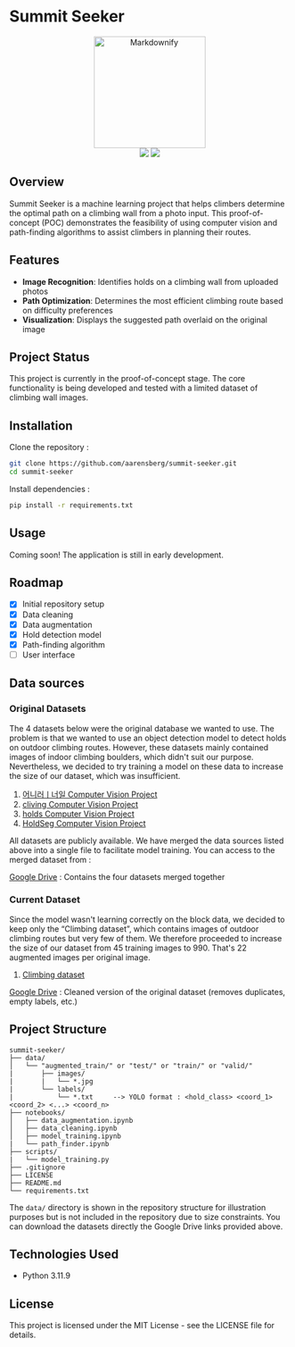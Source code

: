 # Summit Seeker

<p align="center">
  <img src="https://blog.kazaden.com/wp-content/uploads/2016/01/Cerro_torre_1987_compressor-e1452258137301.jpg" alt="Markdownify" width="200">
  <br>
  <a>
    <img src="https://img.shields.io/github/repo-size/aarensberg/summit-seeker">
  </a>
  <a href="https://opensource.org/licenses/MIT">
    <img src="https://badgen.net/pypi/license/pip">
  </a>
</p>

## Overview

Summit Seeker is a machine learning project that helps climbers determine the optimal path on a climbing wall from a photo input. This proof-of-concept (POC) demonstrates the feasibility of using computer vision and path-finding algorithms to assist climbers in planning their routes.

## Features

- **Image Recognition**: Identifies holds on a climbing wall from uploaded photos
- **Path Optimization**: Determines the most efficient climbing route based on difficulty preferences
- **Visualization**: Displays the suggested path overlaid on the original image

## Project Status

This project is currently in the proof-of-concept stage. The core functionality is being developed and tested with a limited dataset of climbing wall images.

## Installation

Clone the repository :
```bash
git clone https://github.com/aarensberg/summit-seeker.git
cd summit-seeker
```

Install dependencies :
```bash
pip install -r requirements.txt
```

## Usage

Coming soon! The application is still in early development.

## Roadmap

- [x] Initial repository setup
- [x] Data cleaning
- [x] Data augmentation
- [x] Hold detection model
- [x] Path-finding algorithm
- [ ] User interface

## Data sources

### Original Datasets

The 4 datasets below were the original database we wanted to use. The problem is that we wanted to use an object detection model to detect holds on outdoor climbing routes. However, these datasets mainly contained images of indoor climbing boulders, which didn't suit our purpose. Nevertheless, we decided to try training a model on these data to increase the size of our dataset, which was insufficient.

1. [어니러ㅣ너일 Computer Vision Project](https://universe.roboflow.com/foad-ad5491-gmail-com/climbing-dataset-ekl0f)
2. [cliving Computer Vision Project](https://universe.roboflow.com/kmw/cliving)
3. [holds Computer Vision Project](https://universe.roboflow.com/mmm-jzxx1/holds-tptrk)
4. [HoldSeg Computer Vision Project](https://universe.roboflow.com/ak2isa-lhgcw/holdseg)

All datasets are publicly available. We have merged the data sources listed above into a single file to facilitate model training. You can access to the merged dataset from :

[Google Drive](https://drive.google.com/drive/folders/1zKj4hAUgME-o-Q5RxZwkgL6TYyriHZmO?usp=sharing) : Contains the four datasets merged together

### Current Dataset

Since the model wasn't learning correctly on the block data, we decided to keep only the “Climbing dataset”, which contains images of outdoor climbing routes but very few of them. We therefore proceeded to increase the size of our dataset from 45 training images to 990. That's 22 augmented images per original image.

1. [Climbing dataset](https://universe.roboflow.com/foad-ad5491-gmail-com/climbing-dataset-ekl0f)

[Google Drive](https://drive.google.com/drive/folders/1YGloMA9P_dI6gWHyFkJ2CocDKF1B4ihU?usp=sharing) : Cleaned version of the original dataset (removes duplicates, empty labels, etc.)

## Project Structure

```plaintext
summit-seeker/
├── data/
│   └── "augmented_train/" or "test/" or "train/" or "valid/"
|       ├── images/
|       |   └── *.jpg
|       └── labels/
|           └── *.txt     --> YOLO format : <hold_class> <coord_1> <coord_2> <...> <coord_n>
├── notebooks/
│   ├── data_augmentation.ipynb
│   ├── data_cleaning.ipynb
│   ├── model_training.ipynb
|   └── path_finder.ipynb
├── scripts/
|   └── model_training.py
├── .gitignore
├── LICENSE
├── README.md
└── requirements.txt
```

The `data/` directory is shown in the repository structure for illustration purposes but is not included in the repository due to size constraints. You can download the datasets directly the Google Drive links provided above.

## Technologies Used

- Python 3.11.9

## License
This project is licensed under the MIT License - see the LICENSE file for details.